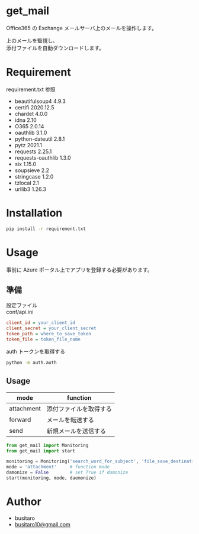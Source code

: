 # get_mail

Office365 の Exchange メールサーバ上のメールを操作します。

上のメールを監視し、  
添付ファイルを自動ダウンロードします。

# Requirement

requirement.txt 参照

- beautifulsoup4 4.9.3
- certifi 2020.12.5
- chardet 4.0.0
- idna 2.10
- O365 2.0.14
- oauthlib 3.1.0
- python-dateutil 2.8.1
- pytz 2021.1
- requests 2.25.1
- requests-oauthlib 1.3.0
- six 1.15.0
- soupsieve 2.2
- stringcase 1.2.0
- tzlocal 2.1
- urllib3 1.26.3

# Installation

```bash
pip install -r requirement.txt
```

# Usage

事前に Azure ポータル上でアプリを登録する必要があります。

## 準備

設定ファイル  
conf/api.ini

```ini
client_id = your_client_id
client_secret = your_client_secret
token_path = where_to_save_token
token_file = token_file_name
```

auth トークンを取得する

```bash
python -m auth.auth
```

## Usage

| mode       | function               |
| ---------- | ---------------------- |
| attachment | 添付ファイルを取得する |
| forward    | メールを転送する       |
| send       | 新規メールを送信する   |

```python
from get_mail import Monitoring
from get_mail import start

monitoring = Monitoring('search_word_for_subject', 'file_save_destination', 60) # 60 is check interval(sec.)
mode = 'attachment'     # function mode
damonize = False        # set True if damonize
start(monitoring, mode, daemonize)
```

# Author

- busitaro
- busitaro10@gmail.com
